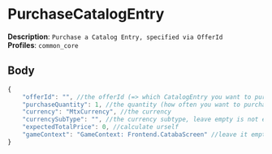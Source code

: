 # PurchaseCatalogEntry

**Description**: `Purchase a Catalog Entry, specified via OfferId` \
**Profiles**: `common_core`

## Body
```js
{
    "offerId": "", //the offerId (=> which CatalogEntry you want to purchase)
    "purchaseQuantity": 1, //the quantity (how often you want to purchase it, should be normally 1)
    "currency": "MtxCurrency", //the currency
    "currencySubType": "", //the currency subtype, leave empty is not existing
    "expectedTotalPrice": 0, //calculate urself
    "gameContext": "GameContext: Frontend.CatabaScreen" //leave it empty, or like this
}
```
